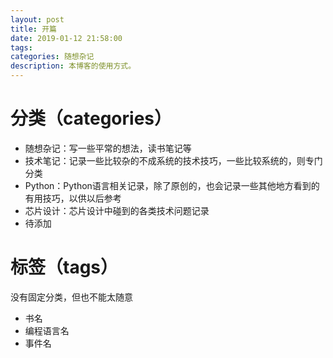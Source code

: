 ```yaml
---
layout: post
title: 开篇
date: 2019-01-12 21:58:00
tags:
categories: 随想杂记
description: 本博客的使用方式。
---
```

# 分类（categories）
- 随想杂记：写一些平常的想法，读书笔记等
- 技术笔记：记录一些比较杂的不成系统的技术技巧，一些比较系统的，则专门分类
- Python：Python语言相关记录，除了原创的，也会记录一些其他地方看到的有用技巧，以供以后参考
- 芯片设计：芯片设计中碰到的各类技术问题记录
- 待添加  

# 标签（tags）
没有固定分类，但也不能太随意
- 书名
- 编程语言名
- 事件名
